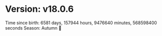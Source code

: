 # Version: v18.0.6
Time since birth: 6581 days, 157944 hours, 9476640 minutes, 568598400 seconds
Season: Autumn 🍁
